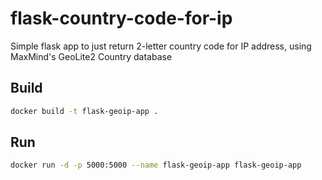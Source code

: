 # flask-country-code-for-ip
Simple flask app to just return 2-letter country code for IP address, using MaxMind's GeoLite2 Country database



## Build

```bash
docker build -t flask-geoip-app .
```


## Run

```bash
docker run -d -p 5000:5000 --name flask-geoip-app flask-geoip-app
```
